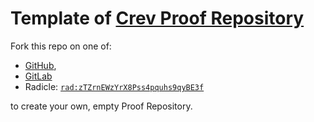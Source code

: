 # Template of [Crev Proof Repository](https://github.com/crev-dev/crev/wiki/Proof-Repository)

Fork this repo on one of:

* [GitHub](https://github.com/crev-dev/crev-proofs/fork),
* [GitLab](https://gitlab.com/crev-dev/crev-proofs/-/forks/new)
* Radicle: [`rad:zTZrnEWzYrX8Pss4pquhs9qyBE3f`](https://app.radicle.xyz/nodes/radicle.dpc.pw/rad:zTZrnEWzYrX8Pss4pquhs9qyBE3f)

to create your own, empty Proof Repository.
